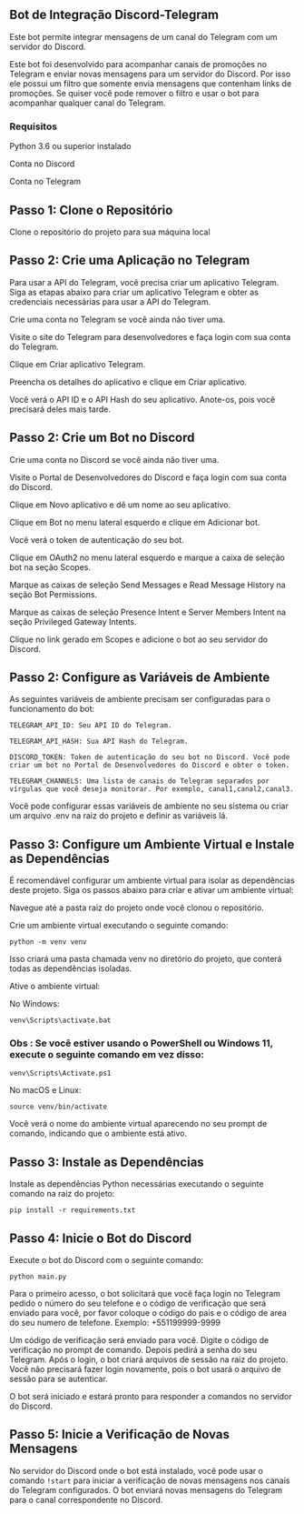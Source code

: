 ## Bot de Integração Discord-Telegram

Este bot permite integrar mensagens de um canal do Telegram com um servidor do Discord.

Este bot foi desenvolvido para acompanhar canais de promoções no Telegram e enviar novas mensagens para um servidor do Discord. Por isso ele possui um filtro que somente envia mensagens que contenham links de promoções. Se quiser você pode remover o filtro e usar o bot para acompanhar qualquer canal do Telegram.

### Requisitos

Python 3.6 ou superior instalado

Conta no Discord

Conta no Telegram

## Passo 1: Clone o Repositório

Clone o repositório do projeto para sua máquina local

## Passo 2: Crie uma Aplicação no Telegram

Para usar a API do Telegram, você precisa criar um aplicativo Telegram. Siga as etapas abaixo para criar um aplicativo Telegram e obter as credenciais necessárias para usar a API do Telegram.

Crie uma conta no Telegram se você ainda não tiver uma.

Visite o site do Telegram para desenvolvedores e faça login com sua conta do Telegram.

Clique em Criar aplicativo Telegram.

Preencha os detalhes do aplicativo e clique em Criar aplicativo.

Você verá o API ID e o API Hash do seu aplicativo. Anote-os, pois você precisará deles mais tarde.

## Passo 2: Crie um Bot no Discord


Crie uma conta no Discord se você ainda não tiver uma.

Visite o Portal de Desenvolvedores do Discord e faça login com sua conta do Discord.

Clique em Novo aplicativo e dê um nome ao seu aplicativo.

Clique em Bot no menu lateral esquerdo e clique em Adicionar bot.

Você verá o token de autenticação do seu bot.

Clique em OAuth2 no menu lateral esquerdo e marque a caixa de seleção bot na seção Scopes.

Marque as caixas de seleção Send Messages e Read Message History na seção Bot Permissions.

Marque as caixas de seleção Presence Intent e Server Members Intent na seção Privileged Gateway Intents.

Clique no link gerado em Scopes e adicione o bot ao seu servidor do Discord.



## Passo 2: Configure as Variáveis de Ambiente

As seguintes variáveis de ambiente precisam ser configuradas para o funcionamento do bot:

```TELEGRAM_API_ID: Seu API ID do Telegram.```

```TELEGRAM_API_HASH: Sua API Hash do Telegram.``` 

```DISCORD_TOKEN: Token de autenticação do seu bot no Discord. Você pode criar um bot no Portal de Desenvolvedores do Discord e obter o token.```

```TELEGRAM_CHANNELS: Uma lista de canais do Telegram separados por vírgulas que você deseja monitorar. Por exemplo, canal1,canal2,canal3.```

Você pode configurar essas variáveis de ambiente no seu sistema ou criar um arquivo .env na raiz do projeto e definir as variáveis lá.

## Passo 3: Configure um Ambiente Virtual e Instale as Dependências

É recomendável configurar um ambiente virtual para isolar as dependências deste projeto. Siga os passos abaixo para criar e ativar um ambiente virtual:

Navegue até a pasta raiz do projeto onde você clonou o repositório.

Crie um ambiente virtual executando o seguinte comando:


```
python -m venv venv
```

Isso criará uma pasta chamada venv no diretório do projeto, que conterá todas as dependências isoladas.

Ative o ambiente virtual:

No Windows:

```
venv\Scripts\activate.bat
```
### Obs : Se você estiver usando o PowerShell ou Windows 11, execute o seguinte comando em vez disso:

```
venv\Scripts\Activate.ps1
```
No macOS e Linux:

```
source venv/bin/activate
```
Você verá o nome do ambiente virtual aparecendo no seu prompt de comando, indicando que o ambiente está ativo.
## Passo 3: Instale as Dependências

Instale as dependências Python necessárias executando o seguinte comando na raiz do projeto:
```
pip install -r requirements.txt
```
## Passo 4: Inicie o Bot do Discord
Execute o bot do Discord com o seguinte comando:

```
python main.py
```

Para o primeiro acesso, o bot solicitará que você faça login no Telegram pedido o número do seu telefone e o código de verificação que será enviado para você, por favor coloque o código do pais e o código de area do seu numero de telefone.
Exemplo: +551199999-9999

 Um código de verificação será enviado para você. Digite o código de verificação no prompt de comando.
 Depois pedirá a senha do seu Telegram. Após o login, o bot criará arquivos de sessão na raiz do projeto. Você não precisará fazer login novamente, pois o bot usará o arquivo de sessão para se autenticar.

O bot será iniciado e estará pronto para responder a comandos no servidor do Discord.

## Passo 5: Inicie a Verificação de Novas Mensagens

No servidor do Discord onde o bot está instalado, você pode usar o comando ```!start``` para iniciar a verificação de novas mensagens nos canais do Telegram configurados. O bot enviará novas mensagens do Telegram para o canal correspondente no Discord.